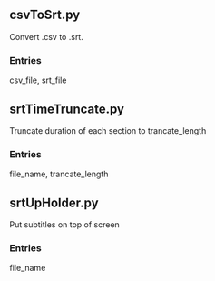 ## csvToSrt.py
Convert .csv to .srt. 
### Entries
csv_file, srt_file

## srtTimeTruncate.py
Truncate duration of each section to trancate_length
### Entries
file_name, trancate_length

## srtUpHolder.py
Put subtitles on top of screen
### Entries
file_name
